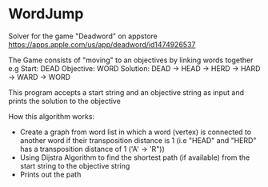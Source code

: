 # WordJump
Solver for the game "Deadword" on appstore 
https://apps.apple.com/us/app/deadword/id1474926537

The Game consists of "moving" to an objectives by linking words together e.g 
Start: DEAD
Objective: WORD
Solution: DEAD -> HEAD -> HERD -> HARD -> WARD -> WORD

This program accepts a start string and an objective string as input and prints the solution to the objective

How this algorithm works: 
- Create a graph from word list in which a word (vertex) is connected to another word if their transposition distance is 1 
(i.e "HEAD" and "HERD" has a transposition distance of 1 ('A' -> 'R"))
- Using Dijstra Algorithm to find the shortest path (if available) from the start string to the objective string
- Prints out the path
